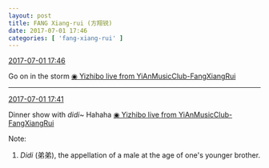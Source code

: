 ```yaml
---
layout: post
title: FANG Xiang-rui (方翔锐)
date: 2017-07-01 17:46
categories: [ 'fang-xiang-rui' ]
---
```


<div class="weibo-info">
  <a href="http://weibo.com/6117583008/Fao4jwhKs">2017-07-01 17:46</a>
</div>

Go on in the storm [◉ Yizhibo live from YiAnMusicClub-FangXiangRui](http://www.yizhibo.com/l/NZ6Zuy8eUd9qBZsb.html)

<!-- more -->

---

<div class="weibo-info">
  <a href="http://weibo.com/6117583008/Fao2c4I6A">2017-07-01 17:41</a>
</div>

Dinner show with *didi*~ Hahaha [◉ Yizhibo live from YiAnMusicClub-FangXiangRui](http://www.yizhibo.com/l/r9zR09Mdz9LMSH25.html)

Note:
1. *Didi* (弟弟), the appellation of a male at the age of one's younger brother.
